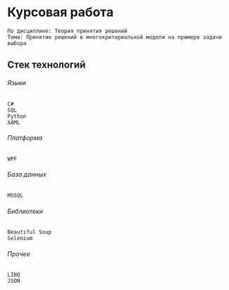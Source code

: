 # Курсовая работа
```
По дисциплине: Теория принятия решений
Тема: Принятие решений в многокритериальной модели на примере задачи выбора
```
## Стек технологий
###### Языки
```
C#
SQL
Python
XAML
```
###### Платформа
```
WPF
```
###### База данных
```
MSSQL
```
###### Библиотеки
```
Beautiful Soup
Selenium
```
###### Прочее
```
LINQ
JSON
```
